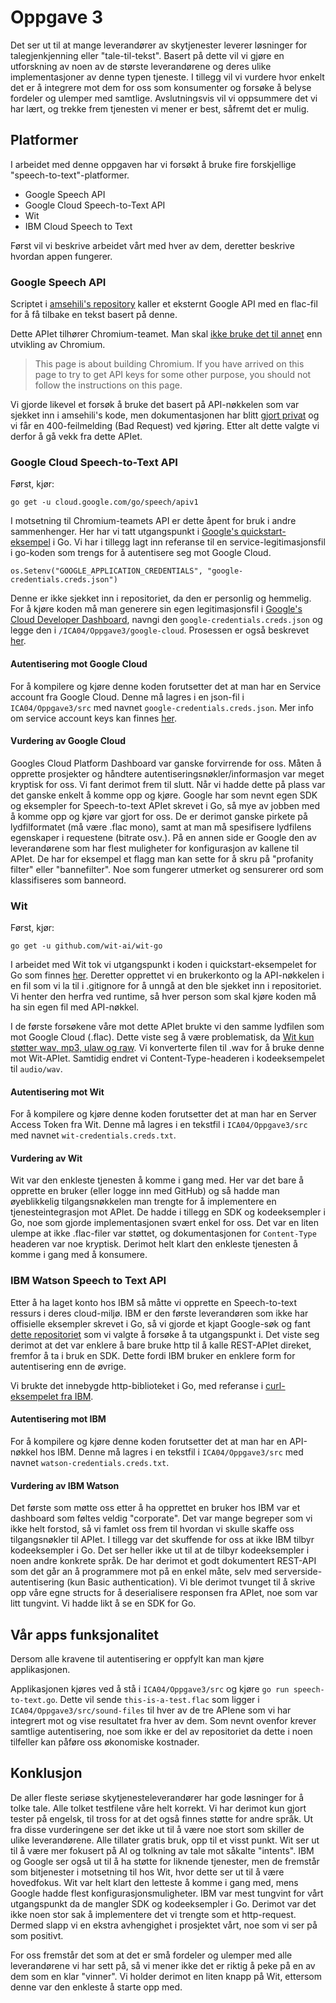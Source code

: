 # Oppgave 3

Det ser ut til at mange leverandører av skytjenester leverer løsninger for talegjenkjenning eller "tale-til-tekst". Basert på dette vil vi gjøre en utforskning av noen av de største leverandørene og deres ulike implementasjoner av denne typen tjeneste. I tillegg vil vi vurdere hvor enkelt det er å integrere mot dem for oss som konsumenter og forsøke å belyse fordeler og ulemper med samtlige. Avslutningsvis vil vi oppsummere det vi har lært, og trekke frem tjenesten vi mener er best, såfremt det er mulig.

## Platformer

I arbeidet med denne oppgaven har vi forsøkt å bruke fire forskjellige "speech-to-text"-platformer.

- Google Speech API
- Google Cloud Speech-to-Text API
- Wit
- IBM Cloud Speech to Text

Først vil vi beskrive arbeidet vårt med hver av dem, deretter beskrive hvordan appen fungerer.

### Google Speech API

Scriptet i [amsehili's repository](https://github.com/amsehili/gspeech-rec) kaller et eksternt Google API med en flac-fil for å få tilbake en tekst basert på denne.

Dette APIet tilhører Chromium-teamet. Man skal [ikke bruke det til annet](https://www.chromium.org/developers/how-tos/api-keys) enn utvikling av Chromium. 

>This page is about building Chromium. If you have arrived on this page to try to get API keys for some other purpose, you should not follow the instructions on this page.

Vi gjorde likevel et forsøk å bruke det basert på API-nøkkelen som var sjekket inn i amsehili's kode, men dokumentasjonen har blitt [gjort privat](https://aminesehili.wordpress.com/2015/02/08/on-the-use-of-googles-speech-recognition-api-version-2/) og vi får en 400-feilmelding (Bad Request) ved kjøring. Etter alt dette valgte vi derfor å gå vekk fra dette APIet.

### Google Cloud Speech-to-Text API

Først, kjør:

`go get -u cloud.google.com/go/speech/apiv1`

I motsetning til Chromium-teamets API er dette åpent for bruk i andre sammenhenger. Her har vi tatt utgangspunkt i [Google's quickstart-eksempel](https://github.com/GoogleCloudPlatform/golang-samples/blob/master/speech/speech_quickstart/main.go) i Go. Vi har i tillegg lagt inn referanse til en service-legitimasjonsfil i go-koden som trengs for å autentisere seg mot Google Cloud. 

`os.Setenv("GOOGLE_APPLICATION_CREDENTIALS", "google-credentials.creds.json")`

Denne er ikke sjekket inn i repositoriet, da den er personlig og hemmelig. For å kjøre koden må man generere sin egen legitimasjonsfil i [Google's Cloud Developer Dashboard](https://console.cloud.google.com/apis/credentials), navngi den `google-credentials.creds.json` og legge den i `/ICA04/Oppgave3/google-cloud`. Prosessen er også beskrevet [her](https://cloud.google.com/speech-to-text/docs/quickstart-client-libraries#before-you-begin).

#### Autentisering mot Google Cloud

For å kompilere og kjøre denne koden forutsetter det at man har en Service account fra Google Cloud. Denne må lagres i en json-fil i `ICA04/Oppgave3/src` med navnet `google-credentials.creds.json`. Mer info om service account keys kan finnes [her](https://cloud.google.com/iam/docs/creating-managing-service-account-keys).

#### Vurdering av Google Cloud

Googles Cloud Platform Dashboard var ganske forvirrende for oss. Måten å opprette prosjekter og håndtere autentiseringsnøkler/informasjon var meget kryptisk for oss. Vi fant derimot frem til slutt. Når vi hadde dette på plass var det ganske enkelt å komme opp og kjøre. Google har som nevnt egen SDK og eksempler for Speech-to-text APIet skrevet i Go, så mye av jobben med å komme opp og kjøre var gjort for oss. De er derimot ganske pirkete på lydfilformatet (må være .flac mono), samt at man må spesifisere lydfilens egenskaper i requestene (bitrate osv.). På en annen side er Google den av leverandørene som har flest muligheter for konfigurasjon av kallene til APIet. De har for eksempel et flagg man kan sette for å skru på "profanity filter" eller "bannefilter". Noe som fungerer utmerket og sensurerer ord som klassifiseres som banneord.

### Wit

Først, kjør:

`go get -u github.com/wit-ai/wit-go`

I arbeidet med Wit tok vi utgangspunkt i koden i quickstart-eksempelet for Go som finnes [her](https://github.com/wit-ai/wit-go). Deretter opprettet vi en brukerkonto og la API-nøkkelen i en fil som vi la til i .gitignore for å unngå at den ble sjekket inn i repositoriet. Vi henter den herfra ved runtime, så hver person som skal kjøre koden må ha sin egen fil med API-nøkkel.

I de første forsøkene våre mot dette APIet brukte vi den samme lydfilen som mot Google Cloud (.flac). Dette viste seg å være problematisk, da [Wit kun støtter wav, mp3, ulaw og raw](https://wit.ai/docs/http/20160526). Vi konverterte filen til .wav for å bruke denne mot Wit-APIet. Samtidig endret vi Content-Type-headeren i kodeeksempelet til `audio/wav`.

#### Autentisering mot Wit

For å kompilere og kjøre denne koden forutsetter det at man har en Server Access Token fra Wit. Denne må lagres i en tekstfil i `ICA04/Oppgave3/src` med navnet `wit-credentials.creds.txt`.

#### Vurdering av Wit

Wit var den enkleste tjenesten å komme i gang med. Her var det bare å opprette en bruker (eller logge inn med GitHub) og så hadde man øyeblikkelig tilgangsnøkkelen man trengte for å implementere en tjenesteintegrasjon mot APIet. De hadde i tillegg en SDK og kodeeksempler i Go, noe som gjorde implementasjonen svært enkel for oss. Det var en liten ulempe at ikke .flac-filer var støttet, og dokumentasjonen for `Content-Type` headeren var noe kryptisk. Derimot helt klart den enkleste tjenesten å komme i gang med å konsumere.

### IBM Watson Speech to Text API

Etter å ha laget konto hos IBM så måtte vi opprette en Speech-to-text ressurs i deres cloud-miljø. IBM er den første leverandøren som ikke har offisielle eksempler skrevet i Go, så vi gjorde et kjapt Google-søk og fant [dette repositoriet](https://github.com/liviosoares/go-watson-sdk) som vi valgte å forsøke å ta utgangspunkt i. Det viste seg derimot at det var enklere å bare bruke http til å kalle REST-APIet direket, fremfor å ta i bruk en SDK. Dette fordi IBM bruker en enklere form for autentisering enn de øvrige.

Vi brukte det innebygde http-biblioteket i Go, med referanse i [curl-eksempelet fra IBM](https://cloud.ibm.com/docs/services/speech-to-text?topic=speech-to-text-gettingStarted#transcribe).

#### Autentisering mot IBM

For å kompilere og kjøre denne koden forutsetter det at man har en API-nøkkel hos IBM. Denne må lagres i en tekstfil i `ICA04/Oppgave3/src` med navnet `watson-credentials.creds.txt`.

#### Vurdering av IBM Watson

Det første som møtte oss etter å ha opprettet en bruker hos IBM var et dashboard som føltes veldig "corporate". Det var mange begreper som vi ikke helt forstod, så vi famlet oss frem til hvordan vi skulle skaffe oss tilgangsnøkler til APIet. I tillegg var det skuffende for oss at ikke IBM tilbyr kodeeksempler i Go. Det ser heller ikke ut til at de tilbyr kodeeksempler i noen andre konkrete språk. De har derimot et godt dokumentert REST-API som det går an å programmere mot på en enkel måte, selv med serverside-autentisering (kun Basic authentication). Vi ble derimot tvunget til å skrive opp våre egne structs for å deserialisere responsen fra APIet, noe som var litt tungvint. Vi hadde likt å se en SDK for Go.

## Vår apps funksjonalitet

Dersom alle kravene til autentisering er oppfylt kan man kjøre applikasjonen.

Applikasjonen kjøres ved å stå i `ICA04/Oppgave3/src` og kjøre `go run speech-to-text.go`. Dette vil sende `this-is-a-test.flac` som ligger i `ICA04/Oppgave3/src/sound-files` til hver av de tre APIene som vi har integrert mot og vise resultatet fra hver av dem. Som nevnt ovenfor krever samtlige autentisering, noe som ikke er del av repositoriet da dette i noen tilfeller kan påføre oss økonomiske kostnader.

## Konklusjon

De aller fleste seriøse skytjenesteleverandører har gode løsninger for å tolke tale. Alle tolket testfilene våre helt korrekt. Vi har derimot kun gjort tester på engelsk, til tross for at det også finnes støtte for andre språk. Ut fra disse vurderingene ser det ikke ut til å være noe stort som skiller de ulike leverandørene. Alle tillater gratis bruk, opp til et visst punkt. Wit ser ut til å være mer fokusert på AI og tolkning av tale mot såkalte "intents". IBM og Google ser også ut til å ha støtte for liknende tjenester, men de fremstår som bitjenester i motsetning til hos Wit, hvor dette ser ut til å være hovedfokus. Wit var helt klart den letteste å komme i gang med, mens Google hadde flest konfigurasjonsmuligheter. IBM var mest tungvint for vårt utgangspunkt da de mangler SDK og kodeeksempler i Go. Derimot var det ikke noen stor sak å implementere det vi trengte som et http-request. Dermed slapp vi en ekstra avhengighet i prosjektet vårt, noe som vi ser på som positivt.

For oss fremstår det som at det er små fordeler og ulemper med alle leverandørene vi har sett på, så vi mener ikke det er riktig å peke på en av dem som en klar "vinner". Vi holder derimot en liten knapp på Wit, ettersom denne var den enkleste å starte opp med.
